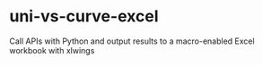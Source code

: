 # uni-vs-curve-excel
Call APIs with Python and output results to a macro-enabled Excel workbook with xlwings
